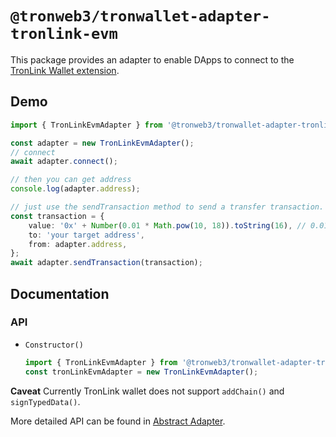 # `@tronweb3/tronwallet-adapter-tronlink-evm`

This package provides an adapter to enable DApps to connect to the [TronLink Wallet extension](https://chrome.google.com/webstore/detail/tronlink/ibnejdfjmmkpcnlpebklmnkoeoihofec).

## Demo

```typescript
import { TronLinkEvmAdapter } from '@tronweb3/tronwallet-adapter-tronlink-evm';

const adapter = new TronLinkEvmAdapter();
// connect
await adapter.connect();

// then you can get address
console.log(adapter.address);

// just use the sendTransaction method to send a transfer transaction.
const transaction = {
    value: '0x' + Number(0.01 * Math.pow(10, 18)).toString(16), // 0.01 is 0.01ETH
    to: 'your target address',
    from: adapter.address,
};
await adapter.sendTransaction(transaction);
```

## Documentation

### API

-   `Constructor()`

    ```typescript
    import { TronLinkEvmAdapter } from '@tronweb3/tronwallet-adapter-tronlink-evm';
    const tronLinkEvmAdapter = new TronLinkEvmAdapter();
    ```

**Caveat** Currently TronLink wallet does not support `addChain()` and `signTypedData()`.

More detailed API can be found in [Abstract Adapter](https://github.com/tronsolution/tronwallet-adapter/blob/main/packages/adapters/abstract-adapter-evm/README.md).
